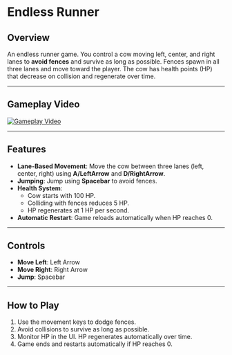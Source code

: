 # Endless Runner

## Overview
An endless runner game. You control a cow moving left, center, and right lanes to **avoid fences** and survive as long as possible. Fences spawn in all three lanes and move toward the player. The cow has health points (HP) that decrease on collision and regenerate over time.

---
## Gameplay Video
[![Gameplay Video](<img width="1435" height="800" alt="Screenshot 2025-10-31 173756" src="https://github.com/user-attachments/assets/7cad1ce3-a1fc-4763-b5f6-a209c5a88f39" />)](https://drive.google.com/file/d/1o3aWZaX8M-xdn2Ua0tjG-TGBidjQir1r/view?usp=sharing)  

---
## Features
- **Lane-Based Movement**: Move the cow between three lanes (left, center, right) using **A/LeftArrow** and **D/RightArrow**.  
- **Jumping**: Jump using **Spacebar** to avoid fences.  
- **Health System**: 
  - Cow starts with 100 HP.  
  - Colliding with fences reduces 5 HP.  
  - HP regenerates at 1 HP per second.  
- **Automatic Restart**: Game reloads automatically when HP reaches 0.  
---

## Controls
- **Move Left**: Left Arrow  
- **Move Right**: Right Arrow  
- **Jump**: Spacebar
   
---
## How to Play
1. Use the movement keys to dodge fences.  
2. Avoid collisions to survive as long as possible.  
3. Monitor HP in the UI. HP regenerates automatically over time.  
4. Game ends and restarts automatically if HP reaches 0.  
